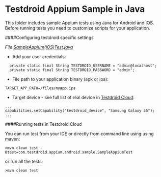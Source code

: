 Testdroid Appium Sample in Java
===========================

This folder includes sample Appium tests using Java for Android and iOS. Before running tests you need to customize scripts
for your application. 

####Configuring testdroid specific settings

*File  [SampleAppium(iOS)Test.java](https://github.com/bitbar/testdroid-samples/blob/master/appium/sample-scripts/java/src/test/java/com/testdroid/appium/android/sample/SampleAppiumTest.java)* 
- Add your user credentials:
```
  private static final String TESTDROID_USERNAME = "admin@localhost";
  private static final String TESTDROID_PASSWORD = "admin";
```
- File path to your application binary (apk or ipa):
```
TARGET_APP_PATH=/files/myapp.ipa
```
- Target device - see full list of real device in [Testdroid Cloud](https://cloud.testdroid.com/web/devices#):
```
...
capabilities.setCapability("testdroid_device", "Samsung Galaxy S5");
...
```

####Running tests in Testdroid Cloud

You can run test from your IDE or directly from command line using using maven:
``` 
>mvn clean test -Dtest=com.testdroid.appium.android.sample.SampleAppiumTest 
```
or run all the tests:
``` 
>mvn clean test 
```
